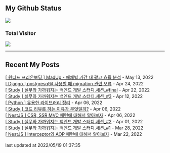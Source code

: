 

## My Github Status
<img src="https://github-readme-stats.vercel.app/api?username=tasddc1226&show_icons=true&hide_border=true&theme=tokyonight"/>
 
### Total Visitor
![](https://komarev.com/ghpvc/?username=tasddc1226&color=red&style=plastic)

<hr/>  

## Recent My Posts
[[ 원티드 프리온보딩 ] MadUp - 매체별 기간 내 광고 효율 분석](https://tasddc.tistory.com/138) - May 13, 2022</br>
[[ Django ] postgresql을 사용할 때 migration 관련 오류](https://tasddc.tistory.com/137) - Apr 24, 2022</br>
[[ Study ] 실무와 가까워지는 백엔드 개발 스터디.세션_#final](https://tasddc.tistory.com/136) - Apr 22, 2022</br>
[[ Study ] 실무와 가까워지는 백엔드 개발 스터디.세션_#3](https://tasddc.tistory.com/135) - Apr 12, 2022</br>
[[ Python ] 유용한 라이브러리 정리](https://tasddc.tistory.com/134) - Apr 06, 2022</br>
[[ Study ] 코드 리뷰를 하는 이유가 무엇일까?](https://tasddc.tistory.com/133) - Apr 06, 2022</br>
[[ NestJS ] CSR, SSR MVC 패턴에 대해서 알아보자](https://tasddc.tistory.com/132) - Apr 06, 2022</br>
[[ Study ] 실무와 가까워지는 백엔드 개발 스터디.세션_#2](https://tasddc.tistory.com/131) - Apr 01, 2022</br>
[[ Study ]  실무와 가까워지는 백엔드 개발 스터디.세션_#1](https://tasddc.tistory.com/130) - Mar 28, 2022</br>
[[ NestJS ] Interceptor와 AOP 패턴에 대해서 알아보자](https://tasddc.tistory.com/129) - Mar 22, 2022</br>
</br>last updated at 2022/05/19 01:37:35